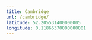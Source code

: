 ```yaml
---
title: Cambridge
url: /cambridge/
latitude: 52.205531400000005
longitude: 0.11866370000000001
---
```

